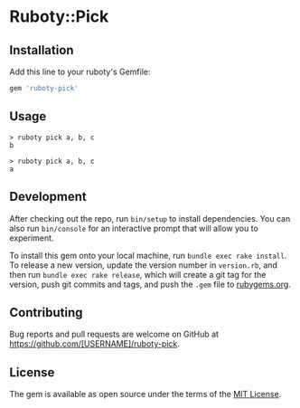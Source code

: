 Ruboty::Pick
============

## Installation

Add this line to your ruboty's Gemfile:

```ruby
gem 'ruboty-pick'
```


## Usage

```
> ruboty pick a, b, c
b

> ruboty pick a, b, c
a
```


## Development

After checking out the repo, run `bin/setup` to install dependencies. You can also run `bin/console` for an interactive prompt that will allow you to experiment.

To install this gem onto your local machine, run `bundle exec rake install`. To release a new version, update the version number in `version.rb`, and then run `bundle exec rake release`, which will create a git tag for the version, push git commits and tags, and push the `.gem` file to [rubygems.org](https://rubygems.org).


## Contributing

Bug reports and pull requests are welcome on GitHub at https://github.com/[USERNAME]/ruboty-pick.


## License

The gem is available as open source under the terms of the [MIT License](https://opensource.org/licenses/MIT).
